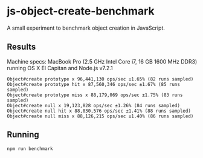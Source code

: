 # js-object-create-benchmark
A small experiment to benchmark object creation in JavaScript.

## Results

Machine specs: MacBook Pro (2.5 GHz Intel Core i7, 16 GB 1600 MHz DDR3) running
OS X El Capitan and Node.js v7.2.1

```
Object#create prototype x 96,441,130 ops/sec ±1.65% (82 runs sampled)
Object#create prototype hit x 87,560,346 ops/sec ±1.67% (85 runs sampled)
Object#create prototype miss x 88,179,069 ops/sec ±1.75% (83 runs sampled)
Object#create null x 19,123,828 ops/sec ±1.26% (84 runs sampled)
Object#create null hit x 88,030,576 ops/sec ±1.41% (88 runs sampled)
Object#create null miss x 88,126,215 ops/sec ±1.40% (86 runs sampled)
```

## Running

```sh
npm run benchmark
```
